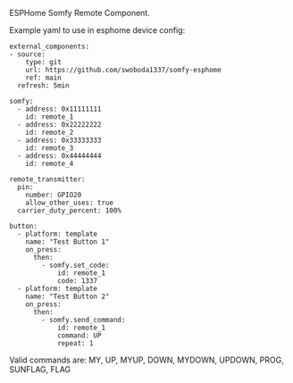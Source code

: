 ESPHome Somfy Remote Component. 

Example yaml to use in esphome device config:

    external_components:
    - source:
        type: git
        url: https://github.com/swoboda1337/somfy-esphome
        ref: main
      refresh: 5min

    somfy:
      - address: 0x11111111
        id: remote_1
      - address: 0x22222222
        id: remote_2
      - address: 0x33333333
        id: remote_3
      - address: 0x44444444
        id: remote_4

    remote_transmitter:
      pin:
        number: GPIO20
        allow_other_uses: true
      carrier_duty_percent: 100%

    button:
      - platform: template
        name: "Test Button 1"
        on_press:
          then:
            - somfy.set_code: 
                id: remote_1
                code: 1337
      - platform: template
        name: "Test Button 2"
        on_press:
          then:
            - somfy.send_command: 
                id: remote_1
                command: UP
                repeat: 1

Valid commands are: MY, UP, MYUP, DOWN, MYDOWN, UPDOWN, PROG, SUNFLAG, FLAG
